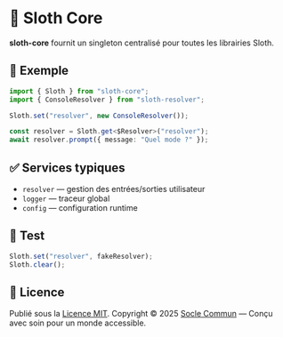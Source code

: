 # 🧩 Sloth Core

**sloth-core** fournit un singleton centralisé pour toutes les librairies Sloth.

## 🔌 Exemple

```ts
import { Sloth } from "sloth-core";
import { ConsoleResolver } from "sloth-resolver";

Sloth.set("resolver", new ConsoleResolver());

const resolver = Sloth.get<$Resolver>("resolver");
await resolver.prompt({ message: "Quel mode ?" });
```

## ✅ Services typiques

- `resolver` — gestion des entrées/sorties utilisateur
- `logger` — traceur global
- `config` — configuration runtime

## 🧪 Test

```ts
Sloth.set("resolver", fakeResolver);
Sloth.clear();
```

## 📜 Licence

Publié sous la [Licence MIT](LICENSE). Copyright © 2025 [Socle Commun](https://github.com/socle-commun) — Conçu avec soin pour un monde accessible.
